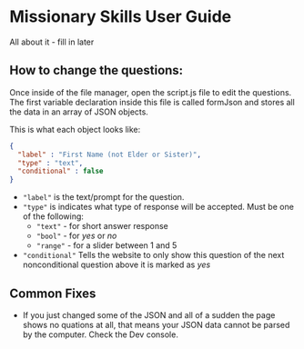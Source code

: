 # Missionary Skills User Guide
All about it - fill in later

## How to change the questions:

Once inside of the file manager, open the script.js file to edit the questions.  The first variable declaration inside this file is called formJson and stores all the data in an array of JSON objects.

This is what each object looks like:
```JSON
{
  "label" : "First Name (not Elder or Sister)",
  "type" : "text",
  "conditional" : false
}
```

* `"label"` is the text/prompt for the question.
* `"type"` is indicates what type of response will be accepted. Must be one of the following:
    * `"text"` - for short answer response
    * `"bool"` - for *yes* or *no*
    * `"range"` - for a slider between 1 and 5
* `"conditional"` Tells the website to only show this question of the next nonconditional question above it is marked as *yes*

## Common Fixes

* If you just changed some of the JSON and all of a sudden the page shows no quations at all, that means your JSON data cannot be parsed by the computer. Check the Dev console.

